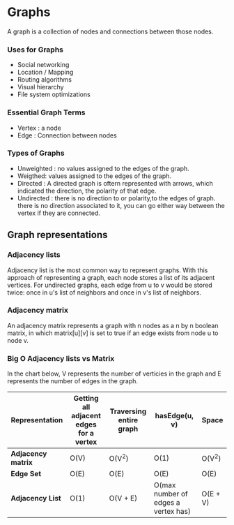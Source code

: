 # Graphs

A graph is a collection of nodes and connections between those nodes.

### Uses for Graphs

- Social networking
- Location / Mapping
- Routing algorithms
- Visual hierarchy
- File system optimizations

### Essential Graph Terms

- Vertex : a node
- Edge : Connection between nodes

### Types of Graphs

- Unweighted : no values assigned to the edges of the graph.
- Weigthed: values assigned to the edges of the graph.
- Directed : A directed graph is oftern represented with arrows, which indicated the direction, the polarity of that edge.
- Undirected : there is no direction to or polarity,to the edges of graph. there is no direction associated to it, you can go either way between the vertex if they are connected.

## Graph representations

### Adjacency lists

Adjacency list is the most common way to represent graphs. With this approach of representing a graph, each node stores a list of its adjacent vertices. For undirected graphs, each edge from u to v would be stored twice: once in u's list of neighbors and once in v's list of neighbors.

### Adjacency matrix

An adjacency matrix represents a graph with n nodes as a n by n boolean matrix, in which matrix[u][v] is set to true if an edge exists from node u to node v.

### Big O Adjacency lists vs Matrix

In the chart below, V represents the number of verticies in the graph and E represents the number of edges in the graph.

<table>
  <thead>
    <tr>
      <th>Representation</th>
      <th>Getting all adjacent edges for a vertex</th>
      <th>Traversing entire graph</th>
      <th>hasEdge(u, v)</th>
      <th>Space</th>
    </tr>
  </thead>
  <tbody>
    <tr>
      <td><strong>Adjacency matrix</strong></td>
      <td>O(V)</td>
      <td>O(V<sup>2</sup>)</td>
      <td>O(1)</td>
      <td>O(V<sup>2</sup>)</td>
    </tr>
    <tr>
      <td><strong>Edge Set</strong></td>
      <td>O(E)</td>
      <td>O(E)</td>
      <td>O(E)</td>
      <td>O(E)</td>
    </tr>
    <tr>
      <td><strong>Adjacency List</strong></td>
      <td>O(1)</td>
      <td>O(V + E)</td>
      <td>O(max number of edges a vertex has)</td>
      <td>O(E + V)</td>
    </tr>
  </tbody>
</table>

